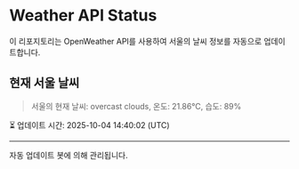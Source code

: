 
# Weather API Status

이 리포지토리는 OpenWeather API를 사용하여 서울의 날씨 정보를 자동으로 업데이트합니다.

## 현재 서울 날씨
> 서울의 현재 날씨: overcast clouds, 온도: 21.86°C, 습도: 89%

⏳ 업데이트 시간: 2025-10-04 14:40:02 (UTC)

---
자동 업데이트 봇에 의해 관리됩니다.
